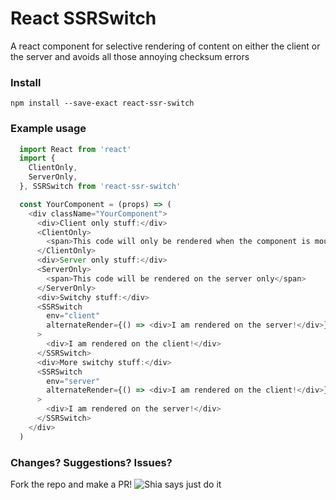 React SSRSwitch
===============

A react component for selective rendering of content on either the client or the server and avoids all those annoying checksum errors

### Install

`npm install --save-exact react-ssr-switch`

### Example usage

```js
  import React from 'react'
  import {
    ClientOnly,
    ServerOnly,
  }, SSRSwitch from 'react-ssr-switch'

  const YourComponent = (props) => (
    <div className="YourComponent">
      <div>Client only stuff:</div>
      <ClientOnly>
        <span>This code will only be rendered when the component is mounted on the client</span>
      </ClientOnly>
      <div>Server only stuff:</div>
      <ServerOnly>
        <span>This code will be rendered on the server only</span>
      </ServerOnly>
      <div>Switchy stuff:</div>
      <SSRSwitch
        env="client"
        alternateRender={() => <div>I am rendered on the server!</div>}
      >
        <div>I am rendered on the client!</div>
      </SSRSwitch>
      <div>More switchy stuff:</div>
      <SSRSwitch
        env="server"
        alternateRender={() => <div>I am rendered on the client!</div>}
      >
        <div>I am rendered on the server!</div>
      </SSRSwitch>
    </div>
  )

```

### Changes? Suggestions? Issues?

Fork the repo and make a PR!
![Shia says just do it](https://media.giphy.com/media/JitlRPHGAnm0w/giphy.gif)
